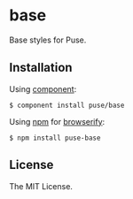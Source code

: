 # base

Base styles for Puse.
## Installation

Using [component](https://github.com/component/component):

    $ component install puse/base

Using [npm](http://npmjs.org/) for [browserify](http://browserify.org/):

    $ npm install puse-base

## License

The MIT License.
